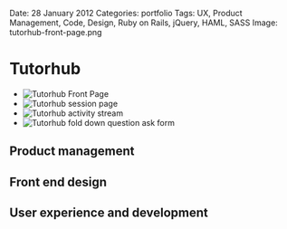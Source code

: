 Date: 28 January 2012
Categories: portfolio
Tags: UX, Product Management, Code, Design, Ruby on Rails, jQuery, HAML, SASS
Image: tutorhub-front-page.png

# Tutorhub

<div class="carousel">
  <ul class="slider" id="slider1">
    <li class="slide"><img src="/attachments/tutorhub-front-page.png" alt="Tutorhub Front Page"></li>
    <li class="slide"><img src="/attachments/tutorhub-session.png" alt="Tutorhub session page"></li>
    <li class="slide"><img src="/attachments/tutorhub-activity.png" alt="Tutorhub activity stream"></li>
    <li class="slide"><img src="/attachments/tutorhub-asker.png" alt="Tutorhub fold down question ask form"></li>
  </ul>
</div>

## Product management

## Front end design

## User experience and development